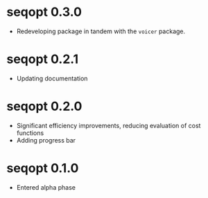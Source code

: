 # seqopt 0.3.0

* Redeveloping package in tandem with the `voicer` package.

# seqopt 0.2.1

* Updating documentation

# seqopt 0.2.0

* Significant efficiency improvements, reducing evaluation of cost functions
* Adding progress bar

# seqopt 0.1.0

* Entered alpha phase
